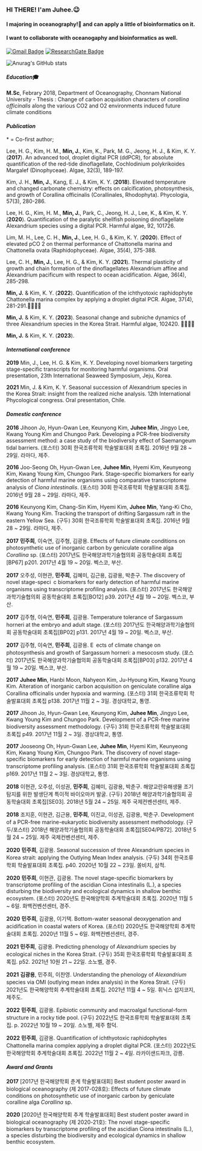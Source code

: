 ### HI THERE! I'am Juhee.😉    
#### I majoring in oceanography!🌊 and can apply a little of bioinformatics on it.    
#### I want to collaborate with oceanogaphy and bioinformatics as well.     
    
    
[![Gmail Badge](https://img.shields.io/badge/Gmail-d14836?style=flat-square&logo=Gmail&logoColor=white&link=mailto:minzooey@gmail.com)](mailto:minzooey@gmail.com)
[![ResearchGate Badge](https://img.shields.io/badge/ResearchGate-00CCBB?style=flat-square&logo=ResearchGate&logoColor=white&link=https://www.researchgate.net/profile/Juhee-Min)](https://www.researchgate.net/profile/Juhee-Min)

![Anurag's GitHub stats](https://github-readme-stats.vercel.app/api?username=anuraghazra&show_icons=true&theme=vue)    

#### _Education_🎓

**M.Sc**, Febrary 2018, Department of Oceanography, Chonnam National University
    - Thesis : Change of carbon acquisition characters of _corallina officinalis_ along the various CO2 and O2 environments induced future climate conditions
    
#### _Publication_
\* = Co-first author;

Lee, H. G., Kim, H. M., **Min, J.**, Kim, K., Park, M. G., Jeong, H. J., & Kim, K. Y. (**2017**). An advanced tool, droplet digital PCR (ddPCR), for absolute quantification of the red-tide dinoflagellate, Cochlodinium polykrikoides Margalef (Dinophyceae). Algae, 32(3), 189-197.

Kim, J. H., **Min, J.**, Kang, E. J., & Kim, K. Y. (**2018**). Elevated temperature and changed carbonate chemistry: effects on calcification, photosynthesis, and growth of Corallina officinalis (Corallinales, Rhodophyta). Phycologia, 57(3), 280-286.

Lee, H. G., Kim, H. M., **Min, J.**, Park, C., Jeong, H. J., Lee, K., & Kim, K. Y. (**2020**). Quantification of the paralytic shellfish poisoning dinoflagellate Alexandrium species using a digital PCR. Harmful algae, 92, 101726.

Lim, M. H., Lee, C. H., **Min, J.**, Lee, H. G., & Kim, K. Y. (**2020**). Effect of elevated pCO 2 on thermal performance of Chattonella marina and Chattonella ovata (Raphidophyceae). Algae, 35(4), 375-388.

Lee, C. H., **Min, J.**, Lee, H. G., & Kim, K. Y. (**2021**). Thermal plasticity of growth and chain formation of the dinoflagellates Alexandrium affine and Alexandrium pacificum with respect to ocean acidification. Algae, 36(4), 285-298.

**Min, J.** & Kim, K. Y. (**2022**). Quantification of the ichthyotoxic raphidophyte Chattonella marina complex by applying a droplet digital PCR. Algae, 37(4), 281-291.👏🏻👏🏻

**Min, J.** & Kim, K. Y. (**2023**). Seasonal change and subniche dynamics of three Alexandrium species in the Korea Strait. Harmful algae, 102420. 👏🏻👏🏻

**Min, J.** & Kim, K. Y. (**2023**). 
    
#### _International conference_

**2019**    Min, J., Lee, H. G. & Kim, K. Y. Developing novel biomarkers targeting stage-specific transcripts for monitoring harmful organisms. Oral presentation, 23th International Seaweed Symposium, Jeju, Korea.

**2021**    Min, J. & Kim, K. Y. Seasonal succession of Alexandrium species in the Korea Strait: insight from the realized niche analysis. 12th International Phycological congress. Oral presentation, Chile.
    
#### _Domestic conference_
**2016**    Jihoon Jo, Hyun-Gwan Lee, Keunyong Kim, **Juhee Min**, Jingyo Lee, Kwang Young Kim and Chungoo Park. Developing a PCR-free biodiversity assessment method: a case study of the biodiversity effect of Saemangeum tidal barriers. (포스터) 30회 한국조류학회 학술발표대회 초록집. 2016년 9월 28 ~ 29일. 라마다, 제주.

**2016**    Joo-Seong Oh, Hyun-Gwan Lee, **Juhee Min**, Hyemi Kim, Keunyeong Kim, Kwang Young Kim, Chungoo Park. Stage-specific biomarkers for early detection of harmful marine organisms using comparative transcriptome analysis of _Ciona intestinalis_. (포스터) 30회 한국조류학회 학술발표대회 초록집. 2016년 9월 28 ~ 29일. 라마다, 제주. 

**2016**    Keunyong Kim, Chang-Sin Kim, Hyemi Kim, **Juhee Min**, Yang-Ki Cho, Kwang Young Kim. Tracking the transport of drifting Sargassum raft in the eastern Yellow Sea. (구두) 30회 한국조류학회 학술발표대회 초록집. 2016년 9월 28 ~ 29일. 라마다, 제주. 

**2017**    **민주희**, 이숙연, 김주형, 김광용. Effects of future climate conditions on photosynthetic use of inorganic carbon by geniculate coralline alga _Corallina_ sp. (포스터) 2017년도 한국해양과학기술협의회 공동학술대회 초록집[BP67] p201. 2017년 4월 19 ~ 20일. 벡스코, 부산.

**2017**    오주성, 이현관, **민주희**, 김혜미, 김근용, 김광용, 박춘구. The discovery of novel stage-speci c biomarkers for early detection of harmful marine organisms using transcriptome profiling analysis. (포스터) 2017년도 한국해양과학기술협의회 공동학술대회 초록집[BO12] p39. 2017년 4월 19 ~ 20일. 벡스코, 부산.

**2017**    김주형, 이숙연, **민주희**, 김광용. Temperature tolerance of Sargassum horneri at the embryo and adult stage. (포스터) 2017년도 한국해양과학기술협의회 공동학술대회 초록집[BP02] p131. 2017년 4월 19 ~ 20일. 벡스코, 부산.

**2017**   김주형, 이숙연, **민주희**, 김광용. E ects of climate change on photosynthesis and growth of Sargassum horneri: a mesocosm study. (포스터) 2017년도 한국해양과학기술협의회 공동학술대회 초록집[BP03] p132. 2017년 4월 19 ~ 20일. 벡스코, 부산.

**2017**   **Juhee Min**, Hanbi Moon, Nahyeon Kim, Ju-Hyoung Kim, Kwang Young Kim. Alteration of inorganic carbon acquisition on geniculate coralline alga Corallina officinalis under hypoxia and warming. (포스터) 31회 한국조류학회 학술발표대회 초록집 p138. 2017년 11월 2 ~ 3일. 경상대학교, 통영.

**2017**    Jihoon Jo, Hyun-Gwan Lee, Keunyong Kim, **Juhee Min**, Jingyo Lee, Kwang Young Kim and Chungoo Park. Development of a PCR-free marine biodiversity assessment methodology. (구두) 31회 한국조류학회 학술발표대회 초록집 p49. 2017년 11월 2 ~ 3일. 경상대학교, 통영.

**2017**    Jooseong Oh, Hyun-Gwan Lee, **Juhee Min**, Hyemi Kim, Keunyeong Kim, Kwang Young Kim, Chungoo Park. The discovery of novel stage-specific biomarkers for early detection of harmful marine organisms using transcriptome profiling analysis. (포스터) 31회 한국조류학회 학술발표대회 초록집 p169. 2017년 11월 2 ~ 3일. 경상대학교, 통영.

**2018**    이현관, 오주성, 이성권, **민주희**, 김혜미, 김광용, 박춘구. 해양교란유해생물 조기탐지를 위한 발생단계 특이적 바이오마커 발굴. (구두) 2018년 해양과학기술협의회 공동학술대회 초록집[SE03]. 2018년 5월 24 ~ 25일. 제주 국제컨벤션센터, 제주.

**2018**    조지훈, 이현관, 김근용, **민주희**, 이진교, 이성권, 김광용, 박춘구. Development of a PCR-free marine-eukaryotic biodiversity assessment methodology. (구두/포스터) 2018년 해양과학기술협의회 공동학술대회 초록집[SE04/PB72]. 2018년 5월 24 ~ 25일. 제주 국제컨벤션센터, 제주. 

**2020**    **민주희**, 김광용. Seasonal succession of three Alexandrium species in Korea strait: applying the Outlying Mean Index analysis. (구두) 34회 한국조류학회 학술발표대회 초록집. p40. 2020년 10월 22 ~ 23일. 쏠비치, 삼척.

**2020**    **민주희**, 이현관, 김광용. The novel stage-specific biomarkers by transcriptome profiling of the ascidian Ciona intestinalis (L.), a species disturbing the biodiversity and ecological dynamics in shallow benthic ecosystem. (포스터) 2020년도 한국해양학회 추계학술대회 초록집. 2020년 11월 5 ~ 6일. 화백컨벤션센터, 경주.

**2020**    **민주희**, 김광용, 이기택. Bottom-water seasonal deoxygenation and acidification in coastal waters of Korea. (포스터) 2020년도 한국해양학회 추계학술대회 초록집. 2020년 11월 5 ~ 6일. 화백컨벤션센터, 경주.

**2021**    **민주희**, 김광용. Predicting phenology of _Alexandrium_ species by ecological niches in the Korea Strait. (구두) 35회 한국조류학회 학술발표대회 초록집. p52. 2021년 10원 21 ~ 22일. 소노벨, 경주.

**2021**    **김광용**, 민주희, 이찬영. Understanding the phenology of _Alexandrium_ species via OMI (outlying mean index analysis) in the Korea Strait. (구두) 2021년도 한국해양학회 추계학술대회 초록집. 2021년 11월 4 ~ 5일. 휘닉스 섭지코지, 제주도.

**2022**    **민주희**, 김광용. Epibiotic community and macroalgal functional-form structure in a rocky tide pool. (구두) 2022년도 한국조류학회 학술발표대회 초록집. p. 2022년 10월 19 ~ 20일. 소노벨, 제주 함덕.

**2022**    **민주희**, 김광용. Quantification of ichthyotoxic raphidophytes Chattonella marina complex applying a droplet digital PCR. (포스터) 2022년도 한국해양학회 추계학술대회 초록집. 2022년 11월 2 ~ 4일. 라카이샌드파크, 강릉.
    
#### _Award and Grants_
**2017**    [2017년 한국해양학회 춘계 학술발표대회] Best student poster award in biological oceanography (제 2017-028호): Effects of future climate conditions on photosynthetic use of inorganic carbon by geniculate coralline alga _Corallina_ sp.  

**2020**    [2020년 한국해양학회 추계 학술발표대회] Best student poster award in biological oceanography (제 2020-21호): The novel stage-specific biomarkers by transcriptome profiling of the ascidian Ciona intestinalis (L.), a species disturbing the biodiversity and ecological dynamics in shallow benthic ecosystem.

